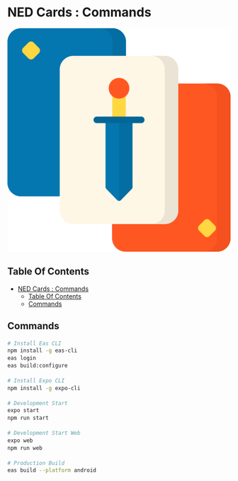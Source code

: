 # NED Cards : Commands

![Icon](../icon.png)

## Table Of Contents

- [NED Cards : Commands](#ned-cards--commands)
  - [Table Of Contents](#table-of-contents)
  - [Commands](#commands)

## Commands

```bash
# Install Eas CLI
npm install -g eas-cli
eas login
eas build:configure

# Install Expo CLI
npm install -g expo-cli

# Development Start
expo start
npm run start

# Development Start Web
expo web
npm run web

# Production Build
eas build --platform android
```
